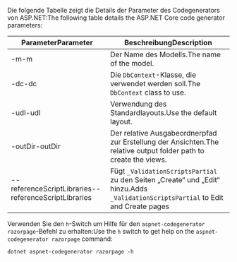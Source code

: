 <span data-ttu-id="1c352-101">Die folgende Tabelle zeigt die Details der Parameter des Codegenerators von ASP.NET:</span><span class="sxs-lookup"><span data-stu-id="1c352-101">The following table details the ASP.NET Core code generator parameters:</span></span>

| <span data-ttu-id="1c352-102">Parameter</span><span class="sxs-lookup"><span data-stu-id="1c352-102">Parameter</span></span>               | <span data-ttu-id="1c352-103">Beschreibung</span><span class="sxs-lookup"><span data-stu-id="1c352-103">Description</span></span>|
| ----------------- | ------------ |
| <span data-ttu-id="1c352-104">-m</span><span class="sxs-lookup"><span data-stu-id="1c352-104">-m</span></span>  | <span data-ttu-id="1c352-105">Der Name des Modells.</span><span class="sxs-lookup"><span data-stu-id="1c352-105">The name of the model.</span></span> |
| <span data-ttu-id="1c352-106">-dc</span><span class="sxs-lookup"><span data-stu-id="1c352-106">-dc</span></span>  | <span data-ttu-id="1c352-107">Die `DbContext`-Klasse, die verwendet werden soll.</span><span class="sxs-lookup"><span data-stu-id="1c352-107">The `DbContext` class to use.</span></span> |
| <span data-ttu-id="1c352-108">-udl</span><span class="sxs-lookup"><span data-stu-id="1c352-108">-udl</span></span> | <span data-ttu-id="1c352-109">Verwendung des Standardlayouts.</span><span class="sxs-lookup"><span data-stu-id="1c352-109">Use the default layout.</span></span> |
| <span data-ttu-id="1c352-110">-outDir</span><span class="sxs-lookup"><span data-stu-id="1c352-110">-outDir</span></span> | <span data-ttu-id="1c352-111">Der relative Ausgabeordnerpfad zur Erstellung der Ansichten.</span><span class="sxs-lookup"><span data-stu-id="1c352-111">The relative output folder path to create the views.</span></span> |
| <span data-ttu-id="1c352-112">--referenceScriptLibraries</span><span class="sxs-lookup"><span data-stu-id="1c352-112">--referenceScriptLibraries</span></span> | <span data-ttu-id="1c352-113">Fügt `_ValidationScriptsPartial` zu den Seiten „Create“ und „Edit“ hinzu.</span><span class="sxs-lookup"><span data-stu-id="1c352-113">Adds `_ValidationScriptsPartial` to Edit and Create pages</span></span> |

<span data-ttu-id="1c352-114">Verwenden Sie den `h`-Switch um Hilfe für den `aspnet-codegenerator razorpage`-Befehl zu erhalten:</span><span class="sxs-lookup"><span data-stu-id="1c352-114">Use the `h` switch to get help on the `aspnet-codegenerator razorpage` command:</span></span>

```console
dotnet aspnet-codegenerator razorpage -h
```
